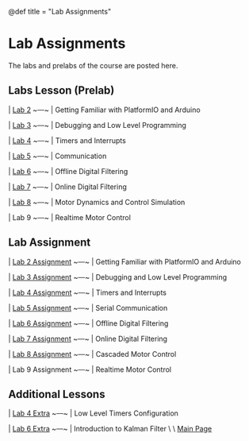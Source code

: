 @def title = "Lab Assignments"

# Lab Assignments
The labs and prelabs of the course are posted here.

## Labs Lesson (Prelab)

| [Lab 2](/prelabs/prelab2/index.html)  ~~~&ensp;&ensp;~~~ | Getting Familiar with PlatformIO and Arduino

| [Lab 3](/prelabs/prelab3/index.html)   ~~~&ensp;&ensp;~~~ | Debugging and Low Level Programming

| [Lab 4](/prelabs/prelab4/index.html)   ~~~&ensp;&ensp;~~~ | Timers and Interrupts

| [Lab 5](/prelabs/prelab5/index.html)   ~~~&ensp;&ensp;~~~ | Communication

| [Lab 6](/prelabs/prelab6/index.html)  ~~~&ensp;&ensp;~~~ | Offline Digital Filtering

| [Lab 7](/prelabs/prelab7/index.html)  ~~~&ensp;&ensp;~~~ | Online Digital Filtering

| [Lab 8](/prelabs/prelab8/index.html)   ~~~&ensp;&ensp;~~~ | Motor Dynamics and Control Simulation

| Lab 9  ~~~&ensp;&ensp;~~~ | Realtime Motor Control

## Lab Assignment

| [Lab 2 Assignment](/labs/lab2/index.html)  ~~~&ensp;&ensp;~~~ | Getting Familiar with PlatformIO and Arduino

| [Lab 3 Assignment](/labs/lab3/index.html)  ~~~&ensp;&ensp;~~~ | Debugging and Low Level Programming

| [Lab 4 Assignment](/labs/lab4/index.html)  ~~~&ensp;&ensp;~~~ | Timers and Interrupts

| [Lab 5 Assignment](/labs/lab5/index.html)  ~~~&ensp;&ensp;~~~ | Serial Communication

| [Lab 6 Assignment](/labs/lab6/index.html)  ~~~&ensp;&ensp;~~~ | Offline Digital Filtering

| [Lab 7 Assignment](/labs/lab7/index.html)  ~~~&ensp;&ensp;~~~ | Online Digital Filtering

| [Lab 8 Assignment](/labs/lab8/index.html)  ~~~&ensp;&ensp;~~~ | Cascaded Motor Control

| Lab 9 Assignment ~~~&ensp;&ensp;~~~ | Realtime Motor Control 


## Additional Lessons

| [Lab 4 Extra](/prelabsextra/lab4extra/index.html) ~~~&ensp;&ensp;~~~ | Low Level Timers Configuration

| [Lab 6 Extra](/prelabsextra/kalmanfilter/index.html) ~~~&ensp;&ensp;~~~ | Introduction to Kalman Filter
\\
\\
[Main Page](/index.html)